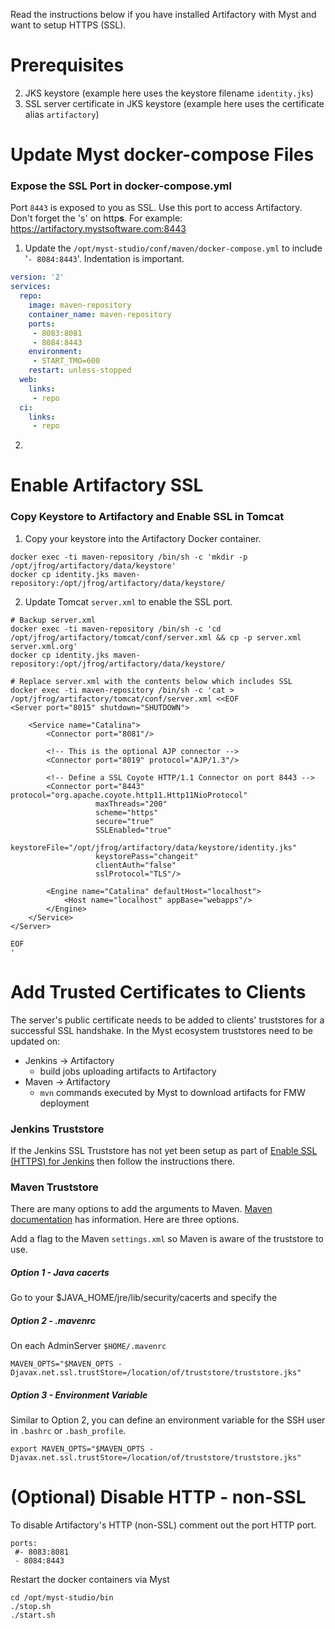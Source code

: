 Read the instructions below if you have installed Artifactory with Myst and want to setup HTTPS (SSL).

# Prerequisites

2. JKS keystore (example here uses the keystore filename `identity.jks`)
3. SSL server certificate in JKS keystore (example here uses the certificate alias `artifactory`)

# Update Myst docker-compose Files

### Expose the SSL Port in docker-compose.yml

Port `8443` is exposed to you as SSL. Use this port to access Artifactory. Don't forget the 's' on http**s**. For example:
https://artifactory.mystsoftware.com:8443

1. Update the `/opt/myst-studio/conf/maven/docker-compose.yml` to include '`- 8084:8443`'. Indentation is important.
```yml
version: '2'
services:
  repo:
    image: maven-repository
    container_name: maven-repository
    ports:
     - 8083:8081
     - 8084:8443
    environment:
     - START_TMO=600
    restart: unless-stopped
  web:
    links:
     - repo
  ci:
    links:
     - repo
```

2. 


# Enable Artifactory SSL

### Copy Keystore to Artifactory and Enable SSL in Tomcat

1. Copy your keystore into the Artifactory Docker container.
```shell
docker exec -ti maven-repository /bin/sh -c 'mkdir -p /opt/jfrog/artifactory/data/keystore'
docker cp identity.jks maven-repository:/opt/jfrog/artifactory/data/keystore/
```

2. Update Tomcat `server.xml` to enable the SSL port.
```shell
# Backup server.xml
docker exec -ti maven-repository /bin/sh -c 'cd /opt/jfrog/artifactory/tomcat/conf/server.xml && cp -p server.xml server.xml.org'
docker cp identity.jks maven-repository:/opt/jfrog/artifactory/data/keystore/

# Replace server.xml with the contents below which includes SSL
docker exec -ti maven-repository /bin/sh -c 'cat > /opt/jfrog/artifactory/tomcat/conf/server.xml <<EOF
<Server port="8015" shutdown="SHUTDOWN">

    <Service name="Catalina">
        <Connector port="8081"/>

        <!-- This is the optional AJP connector -->
        <Connector port="8019" protocol="AJP/1.3"/>

        <!-- Define a SSL Coyote HTTP/1.1 Connector on port 8443 -->
        <Connector port="8443" protocol="org.apache.coyote.http11.Http11NioProtocol"
                   maxThreads="200"
                   scheme="https"
                   secure="true"
                   SSLEnabled="true"
                   keystoreFile="/opt/jfrog/artifactory/data/keystore/identity.jks"
                   keystorePass="changeit"
                   clientAuth="false"
                   sslProtocol="TLS"/>

        <Engine name="Catalina" defaultHost="localhost">
            <Host name="localhost" appBase="webapps"/>
        </Engine>
    </Service>
</Server>

EOF
'
```

# Add Trusted Certificates to Clients

The server's public certificate needs to be added to clients' truststores for a successful SSL handshake. In the Myst ecosystem truststores need to be updated on:
* Jenkins -> Artifactory
	* build jobs uploading artifacts to Artifactory
* Maven -> Artifactory
	* `mvn` commands executed by Myst to download artifacts for FMW deployment

### Jenkins Truststore

If the Jenkins SSL Truststore has not yet been setup as part of [Enable SSL (HTTPS) for Jenkins](myst-management/jenkins-ssl/README.md) then follow the instructions there.

### Maven Truststore

There are many options to add the arguments to Maven. [Maven documentation](https://maven.apache.org/guides/mini/guide-repository-ssl.html)  has information. Here are three options.

Add a flag to the Maven `settings.xml` so Maven is aware of the truststore to use.

##### Option 1 - Java cacerts

Go to your $JAVA_HOME/jre/lib/security/cacerts and specify the 

##### Option 2 - .mavenrc

On each AdminServer 
`$HOME/.mavenrc`
```shell
MAVEN_OPTS="$MAVEN_OPTS -Djavax.net.ssl.trustStore=/location/of/truststore/truststore.jks"
```

##### Option 3 - Environment Variable

Similar to Option 2, you can define an environment variable for the SSH user in `.bashrc` or `.bash_profile`.
```shell
export MAVEN_OPTS="$MAVEN_OPTS -Djavax.net.ssl.trustStore=/location/of/truststore/truststore.jks"
```

# (Optional) Disable HTTP - non-SSL

To disable Artifactory's HTTP (non-SSL) comment out the port HTTP port.

    ports:
     #- 8083:8081
     - 8084:8443

Restart the docker containers via Myst
```shell
cd /opt/myst-studio/bin
./stop.sh
./start.sh
```

